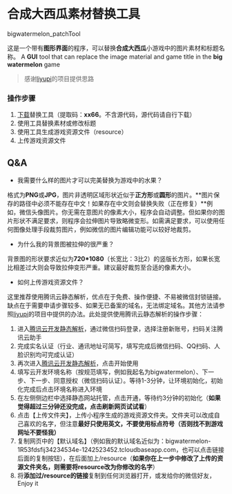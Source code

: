 # 合成大西瓜素材替换工具

bigwatermelon_patchTool

这是一个带有**图形界面**的程序，可以替换**合成大西瓜**小游戏中的图片素材和标题名称。
A **GUI** tool that can replace the image material and game title in the **big watermelon** game

> 感谢[liyupi](https://github.com/liyupi/daxigua)的项目提供思路

### 操作步骤

 1. [下载](https://pan.baidu.com/s/1-VrDa5h94YymE8sDna1zkQ)替换工具（提取码：**xx66**。不含源代码，源代码请自行下载）
 2. 使用工具替换素材或修改标题
 3. 使用工具生成游戏资源文件（resource）
 4. 上传游戏资源文件

## Q&A

 - 我需要什么样的图片才可以完美替换为游戏中的水果？
 
 格式为**PNG**或**JPG**，图片非透明区域形状近似于**正方形**或**圆形**的图片。**图片保存的路径中必须不能存在中文！如果存在中文则会替换失败（正在修复）**例如，微信头像图片。你无需在意图片的像素大小，程序会自动调整。但如果你的图片形状不满足要求，则程序会拉伸图片导致略微变形。如需满足要求，可以使用任何图像处理手段裁剪图片，例如微信的图片编辑功能可以较好地裁剪。
 
 - 为什么我的背景图被拉伸的很严重？
 
 背景图的形状要求近似为**720*1080**（长宽比：3比2）的竖版长方形，如果长宽比相差过大则会导致拉伸变形严重。建议最好裁剪至合适的像素大小。
 
 - 如何上传游戏资源文件？

这里推荐使用腾讯云静态解析，优点在于免费、操作便捷、不易被微信封锁链接。缺点在于需要申请步骤较多、如果无已备案的域名，无法绑定域名。其他方法请参照[liyupi](https://github.com/liyupi/daxigua)的项目中提供的办法。此处提供使用腾讯云静态解析的操作步骤：

 1. 进入[腾讯云开发静态解析](https://cloud.tencent.com/product/wh)，通过微信扫码登录，选择注册新账号，扫码关注腾讯云助手
 2. 完成实名认证（行业、通讯地址可简写，填写完成后微信扫码、QQ扫码、人脸识别均可完成认证）
 3. 再次进入[腾讯云开发静态解析](https://cloud.tencent.com/product/wh)，点击开始使用
 4. 填写云开发环境名称（按规范填写，例如我起名为bigwatermelon）、下一步、下一步、同意授权（微信扫码认证）。等待1-3分钟，让环境初始化，初始化完成后点击环境名称进入环境
 5. 在左侧侧边栏中选择静态网站托管，点击开通，等待约3分钟的初始化（**如果觉得超过三分钟还没完成，点击刷新网页试试看**）
 6. 点击【上传文件夹】，上传小程序生成的游戏资源文件夹。文件夹可以改成自己喜欢的名字，但注意**最好只使用英文，不要使用标点符号（否则找不到游戏网址不要怪我）**
 7. 复制网页中的【默认域名】（例如我的默认域名近似为：bigwatermelon-1R53fdsfij34234534e-1242523452.tcloudbaseapp.com，也可以点击链接后面的复制按钮），在后面加上/resource（**如果你在上一步中修改了上传的资源文件夹名，则需要将resource改为你修改的名字**）
 8. 将**添加过/resource的链接**复制到任何浏览器打开，或发给你的微信好友，Enjoy it
